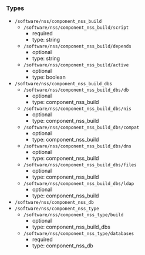### Types

- `/software/nss/component_nss_build`
    - `/software/nss/component_nss_build/script`
        - required
        - type: string
    - `/software/nss/component_nss_build/depends`
        - optional
        - type: string
    - `/software/nss/component_nss_build/active`
        - optional
        - type: boolean
- `/software/nss/component_nss_build_dbs`
    - `/software/nss/component_nss_build_dbs/db`
        - optional
        - type: component_nss_build
    - `/software/nss/component_nss_build_dbs/nis`
        - optional
        - type: component_nss_build
    - `/software/nss/component_nss_build_dbs/compat`
        - optional
        - type: component_nss_build
    - `/software/nss/component_nss_build_dbs/dns`
        - optional
        - type: component_nss_build
    - `/software/nss/component_nss_build_dbs/files`
        - optional
        - type: component_nss_build
    - `/software/nss/component_nss_build_dbs/ldap`
        - optional
        - type: component_nss_build
- `/software/nss/component_nss_db`
- `/software/nss/component_nss_type`
    - `/software/nss/component_nss_type/build`
        - optional
        - type: component_nss_build_dbs
    - `/software/nss/component_nss_type/databases`
        - required
        - type: component_nss_db
